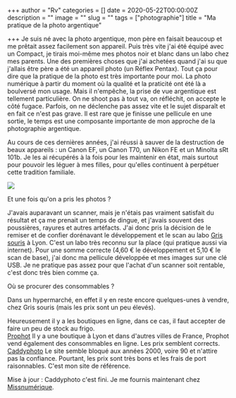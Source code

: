 +++
author = "Rv"
categories = []
date = 2020-05-22T00:00:00Z
description = ""
image = ""
slug = ""
tags = ["photographie"]
title = "Ma pratique de la photo argentique"

+++
Je suis né avec la photo argentique, mon père en faisait beaucoup et me prêtait assez facilement son appareil. Puis très vite j'ai été équipé avec un Compact, je tirais moi-même mes photos noir et blanc dans un labo chez mes parents. Une des premières choses que j'ai achetées quand j'ai su que j'allais être père a été un appareil photo (un Réflex Pentax). Tout ça pour dire que la pratique de la photo est très importante pour moi. La photo numérique à partir du moment où la qualité et la praticité ont été là a boulversé mon usage. Mais il n'empêche, la prise de vue argentique est tellement particulière. On ne shoot pas à tout va, on réfléchit, on accepte le côté fugace. Parfois, on ne déclenche pas assez vite et le sujet disparaît et en fait ce n'est pas grave. Il est rare que je finisse une pellicule en une sortie, le temps est une composante importante de mon approche de la photographie argentique.

Au cours de ces dernières années, j'ai réussi à sauver de la destruction de beaux appareils : un Canon EF, un Canon T70, un Nikon FE et un Minolta sRt 101b. Je les ai récupérés à la fois pour les maintenir en état, mais surtout pour pouvoir les léguer à mes filles, pour qu'elles continuent à perpétuer cette tradition familiale.

![](/uploads/2021-07-22-img_4214.jpg)

Et une fois qu'on a pris les photos ?

J'avais auparavant un scanner, mais je n'étais pas vraiment satisfait du résultat et ça me prenait un temps de dingue, et j'avais souvent des poussières, rayures et autres artéfacts. J'ai donc pris la décision de le remiser et de confier dorénavant le développement et le scan au labo [Gris souris](https://www.labo-gris-souris.com/) à Lyon. C'est un labo très reconnu sur la place (qui pratique aussi via internet). Pour une somme correcte (4,60 € le développement et 5,10 € le scan de base), j'ai donc ma pellicule développée et mes images sur une clé USB. Je ne pratique pas assez pour que l'achat d'un scanner soit rentable, c'est donc très bien comme ça.

Où se procurer des consommables ?

Dans un hypermarché, en effet il y en reste encore quelques-unes à vendre, chez Gris souris (mais les prix sont un peu élevés).

Heureusement il y a les boutiques en ligne, dans ce cas, il faut accepter de faire un peu de stock au frigo.  
[Prophot](https://www.materiel-photo-pro.com/) Il y a une boutique à Lyon et dans d'autres villes de France, Prophot vend également des consommables en ligne. Les prix semblent corrects.  
[Caddyphoto](http://www.caddyphoto.com/) Le site semble bloqué aux années 2000, voire 90 et n'attire pas la confiance. Pourtant, les prix sont très bons et les frais de port raisonnables. C'est mon site de référence.

Mise à jour : Caddyphoto c'est fini. Je me fournis maintenant chez [Missnumérique](https://www.missnumerique.com).